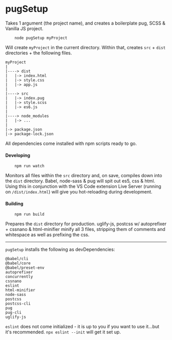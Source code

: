 # pugSetup

Takes 1 argument (the project name), and creates a boilerplate pug, SCSS & Vanilla JS project.

```
    node pugSetup myProject
```

Will create `myProject` in the current directory. Within that, creates `src` + `dist` directories + the following files.

```
myProject
|
|----> dist
|   |-> index.html
|   |-> style.css
|   |-> app.js
|
|----> src
|   |-> index.pug
|   |-> style.scss
|   |-> es6.js
|
|----> node_modules
|   |-> ...
|
|-> package.json
|-> package-lock.json

```

All dependencies come installed with npm scripts ready to go.

#### Developing

```
    npm run watch
```

Monitors all files within the `src` directory and, on save, compiles down into the `dist` directory. Babel, node-sass & pug will spit out es5, css & html. Using this in conjunction with the VS Code extension Live Server (running on `/dist/index.html`) will give you hot-reloading during development.

#### Building

```
    npm run build
```

Prepares the `dist` directory for production. uglify-js, postcss w/ autoprefixer + cssnano & html-minifier minify all 3 files, stripping them of comments and whitespace as well as prefixing the css.

---

`pugSetup` installs the following as devDependencies:

```
@babel/cli
@babel/core
@babel/preset-env
autoprefixer
concurrently
cssnano
eslint
html-minifier
node-sass
postcss
postcss-cli
pug
pug-cli
uglify-js
```

`eslint` does not come initialized - it is up to you if you want to use it...but it's recommended. `npx eslint --init` will get it set up.
